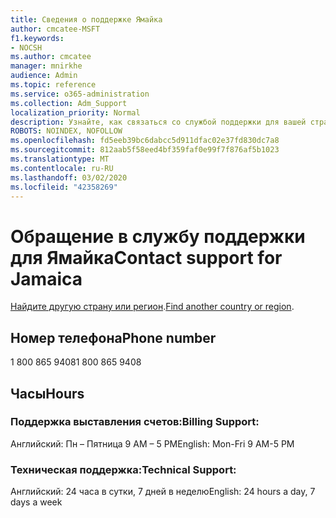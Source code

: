 ```yaml
---
title: Сведения о поддержке Ямайка
author: cmcatee-MSFT
f1.keywords:
- NOCSH
ms.author: cmcatee
manager: mnirkhe
audience: Admin
ms.topic: reference
ms.service: o365-administration
ms.collection: Adm_Support
localization_priority: Normal
description: Узнайте, как связаться со службой поддержки для вашей страны или региона.
ROBOTS: NOINDEX, NOFOLLOW
ms.openlocfilehash: fd5eeb39bc6dabcc5d911dfac02e37fd830dc7a8
ms.sourcegitcommit: 812aab5f58eed4bf359faf0e99f7f876af5b1023
ms.translationtype: MT
ms.contentlocale: ru-RU
ms.lasthandoff: 03/02/2020
ms.locfileid: "42358269"
---
```

# <a name="contact-support-for-jamaica"></a><span data-ttu-id="eebb6-103">Обращение в службу поддержки для Ямайка</span><span class="sxs-lookup"><span data-stu-id="eebb6-103">Contact support for Jamaica</span></span>

<span data-ttu-id="eebb6-104">[Найдите другую страну или регион](../contact-support-for-business-products.md).</span><span class="sxs-lookup"><span data-stu-id="eebb6-104">[Find another country or region](../contact-support-for-business-products.md).</span></span>

## <a name="phone-number"></a><span data-ttu-id="eebb6-105">Номер телефона</span><span class="sxs-lookup"><span data-stu-id="eebb6-105">Phone number</span></span>
<span data-ttu-id="eebb6-106">1 800 865 9408</span><span class="sxs-lookup"><span data-stu-id="eebb6-106">1 800 865 9408</span></span>

## <a name="hours"></a><span data-ttu-id="eebb6-107">Часы</span><span class="sxs-lookup"><span data-stu-id="eebb6-107">Hours</span></span>
### <a name="billing-support"></a><span data-ttu-id="eebb6-108">Поддержка выставления счетов:</span><span class="sxs-lookup"><span data-stu-id="eebb6-108">Billing Support:</span></span>

<span data-ttu-id="eebb6-109">Английский: Пн – Пятница 9 AM – 5 PM</span><span class="sxs-lookup"><span data-stu-id="eebb6-109">English: Mon-Fri 9 AM-5 PM</span></span>

### <a name="technical-support"></a><span data-ttu-id="eebb6-110">Техническая поддержка:</span><span class="sxs-lookup"><span data-stu-id="eebb6-110">Technical Support:</span></span>

<span data-ttu-id="eebb6-111">Английский: 24 часа в сутки, 7 дней в неделю</span><span class="sxs-lookup"><span data-stu-id="eebb6-111">English: 24 hours a day, 7 days a week</span></span>
